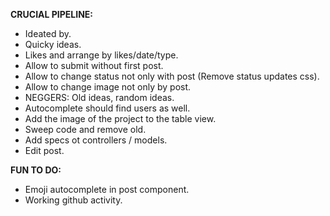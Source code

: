 __CRUCIAL PIPELINE:__
 * Ideated by.
 * Quicky ideas.
 * Likes and arrange by likes/date/type.
 * Allow to submit without first post.
 * Allow to change status not only with post (Remove status updates css). 
 * Allow to change image not only by post.
 * NEGGERS: Old ideas, random ideas.
 * Autocomplete should find users as well.
 * Add the image of the project to the table view.
 * Sweep code and remove old.
 * Add specs ot controllers / models.
 * Edit post.

__FUN TO DO:__
 * Emoji autocomplete in post component.
 * Working github activity.
